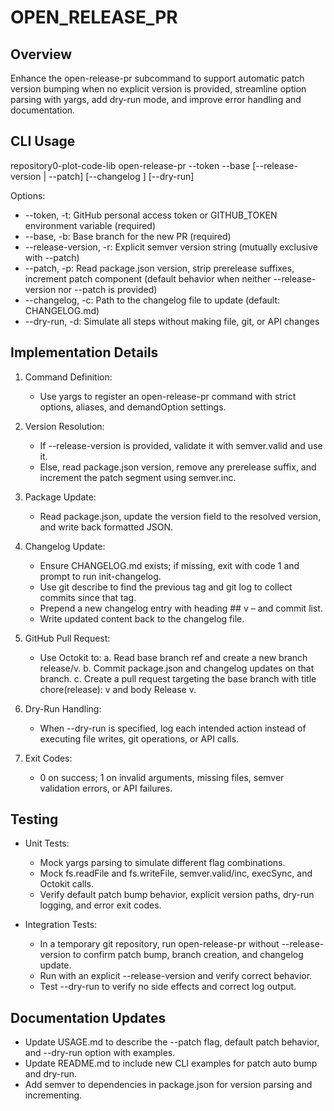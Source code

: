 # OPEN_RELEASE_PR

## Overview
Enhance the open-release-pr subcommand to support automatic patch version bumping when no explicit version is provided, streamline option parsing with yargs, add dry-run mode, and improve error handling and documentation.

## CLI Usage

repository0-plot-code-lib open-release-pr --token <token> --base <branch> [--release-version <version> | --patch] [--changelog <path>] [--dry-run]

Options:
- --token, -t: GitHub personal access token or GITHUB_TOKEN environment variable (required)
- --base, -b: Base branch for the new PR (required)
- --release-version, -r: Explicit semver version string (mutually exclusive with --patch)
- --patch, -p: Read package.json version, strip prerelease suffixes, increment patch component (default behavior when neither --release-version nor --patch is provided)
- --changelog, -c: Path to the changelog file to update (default: CHANGELOG.md)
- --dry-run, -d: Simulate all steps without making file, git, or API changes

## Implementation Details

1. Command Definition:
   - Use yargs to register an open-release-pr command with strict options, aliases, and demandOption settings.

2. Version Resolution:
   - If --release-version is provided, validate it with semver.valid and use it.
   - Else, read package.json version, remove any prerelease suffix, and increment the patch segment using semver.inc.

3. Package Update:
   - Read package.json, update the version field to the resolved version, and write back formatted JSON.

4. Changelog Update:
   - Ensure CHANGELOG.md exists; if missing, exit with code 1 and prompt to run init-changelog.
   - Use git describe to find the previous tag and git log to collect commits since that tag.
   - Prepend a new changelog entry with heading ## v<version> – <YYYY-MM-DD> and commit list.
   - Write updated content back to the changelog file.

5. GitHub Pull Request:
   - Use Octokit to:
     a. Read base branch ref and create a new branch release/v<version>.
     b. Commit package.json and changelog updates on that branch.
     c. Create a pull request targeting the base branch with title chore(release): v<version> and body Release v<version>.

6. Dry-Run Handling:
   - When --dry-run is specified, log each intended action instead of executing file writes, git operations, or API calls.

7. Exit Codes:
   - 0 on success; 1 on invalid arguments, missing files, semver validation errors, or API failures.

## Testing

- Unit Tests:
  - Mock yargs parsing to simulate different flag combinations.
  - Mock fs.readFile and fs.writeFile, semver.valid/inc, execSync, and Octokit calls.
  - Verify default patch bump behavior, explicit version paths, dry-run logging, and error exit codes.

- Integration Tests:
  - In a temporary git repository, run open-release-pr without --release-version to confirm patch bump, branch creation, and changelog update.
  - Run with an explicit --release-version and verify correct behavior.
  - Test --dry-run to verify no side effects and correct log output.

## Documentation Updates

- Update USAGE.md to describe the --patch flag, default patch behavior, and --dry-run option with examples.
- Update README.md to include new CLI examples for patch auto bump and dry-run.
- Add semver to dependencies in package.json for version parsing and incrementing.